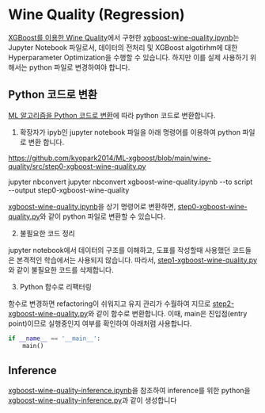 # Wine Quality (Regression)

[XGBoost를 이용한 Wine Quality](https://github.com/kyopark2014/ML-Algorithms/tree/main/kaggle/xgboost-wine-quality)에서 구현한 [xgboost-wine-quality.ipynb](https://github.com/kyopark2014/ML-Algorithms/blob/main/kaggle/xgboost-wine-quality/xgboost-wine-quality.ipynb)는 Jupyter Notebook 파일로서, 데이터의 전처리 및 XGBoost algotirhm에 대한 Hyperparameter Optimization을 수행할 수 있습니다. 하지만 이를 실제 사용하기 위해서는 python 파일로 변경하여야 합니다. 

## Python 코드로 변환 

[ML 알고리즘을 Python 코드로 변환](https://github.com/kyopark2014/ML-Algorithms/blob/main/python-translation.md)에 따라 python 코드로 변환합니다.


1) 확장자가 ipyb인 jupyter notebook 파일을 아래 명령어를 이용하여 python 파일로 변환 합니다. 


https://github.com/kyopark2014/ML-xgboost/blob/main/wine-quality/src/step0-xgboost-wine-quality.py 

jupyter nbconvert jupyter nbconvert xgboost-wine-quality.ipynb --to script --output step0-xgboost-wine-quality

[xgboost-wine-quality.ipynb](https://github.com/kyopark2014/ML-Algorithms/blob/main/kaggle/xgboost-wine-quality/xgboost-wine-quality.ipynb)을 상기 명령어로 변환하면, [step0-xgboost-wine-quality.py](https://github.com/kyopark2014/ML-xgboost/blob/main/wine-quality/src/step0-xgboost-wine-quality.py)와 같이 python 파일로 변환할 수 있습니다. 

2) 불필요한 코드 정리

jupyter notebook에서 데이터의 구조를 이해하고, 도표를 작성할때 사용했던 코드들은 본격적인 학습에서는 사용되지 않습니다. 따라서, [step1-xgboost-wine-quality.py](https://github.com/kyopark2014/ML-xgboost/blob/main/wine-quality/src/step1-xgboost-wine-quality.py)와 같이 불필요한 코드를 삭제합니다. 

3) Python 함수로 리팩터링

함수로 변경하면 refactoring이 쉬워지고 유지 관리가 수월하여 지므로 [step2-xgboost-wine-quality.py](https://github.com/kyopark2014/ML-xgboost/blob/main/wine-quality/src/step2-xgboost-wine-quality.py)와 같이 함수로 변환합니다.
이때, main은 진입점(entry point)이므로 실행중인지 여부를 확인하여 아래처럼 사용합니다. 

```python
if __name__ == '__main__':
    main()
```

## Inference

[xgboost-wine-quality-inference.ipynb](https://github.com/kyopark2014/ML-Algorithms/blob/main/kaggle/xgboost-wine-quality/xgboost-wine-quality-inference.ipynb)을 참조하여 inference를 위한 python을 [xgboost-wine-quality-inference.py](https://github.com/kyopark2014/ML-xgboost/blob/main/wine-quality/src/xgboost-wine-quality-inference.py)과 같이 생성합니다 

